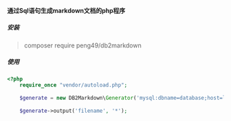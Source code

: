 #### 通过Sql语句生成markdown文档的php程序

##### 安装

> composer require peng49/db2markdown


##### 使用

```php
<?php
    require_once "vendor/autoload.php";
    
    $generate = new DB2Markdown\Generator('mysql:dbname=database;host=localhost;port=3306','username','password');
    
    $generate->output('filename', '*');

```
